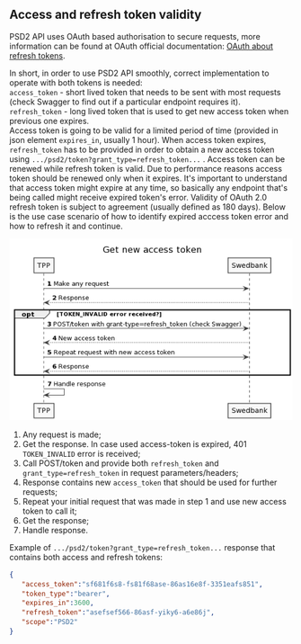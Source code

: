 ## Access and refresh token validity

PSD2 API uses OAuth based authorisation to secure requests, more information can be found at OAuth official documentation: [OAuth about refresh tokens](https://auth0.com/learn/refresh-tokens/).

In short, in order to use PSD2 API smoothly, correct implementation to operate with both tokens is needed:<br />
`access_token` - short lived token that needs to be sent with most requests (check Swagger to find out if a particular endpoint requires it).<br />
`refresh_token` - long lived token that is used to get new access token when previous one expires.<br />
Access token is going to be valid for a limited period of time (provided in json element  `expires_in`, usually 1 hour). When access token expires, `refresh_token` has to be provided in order to obtain a new access token using `.../psd2/token?grant_type=refresh_token...` . Access token can be renewed while refresh token is valid. Due to performance reasons access token should be renewed only when it expires.
It's important to understand that access token might expire at any time, so basically any endpoint that's being called might receive expired token's error. Validity of OAuth 2.0 refresh token is subject to agreement (usually defined as 180 days). Below is the use case scenario of how to identify expired acccess token error and how to refresh it and continue.

![refresh-access-token.png](images/refresh-access-token.png)
1. Any request is made;
2. Get the response. In case used access-token is expired, 401 `TOKEN_INVALID` error is received;
3. Call POST/token and provide both `refresh_token` and `grant_type=refresh_token` in request parameters/headers;
4. Response contains new `access_token` that should be used for further requests;
5. Repeat your initial request that was made in step 1 and use new access token to call it;
6. Get the response;
7. Handle response.


Example of `.../psd2/token?grant_type=refresh_token...` response that contains both access and refresh tokens:
```JSON
{
   "access_token":"sf681f6s8-fs81f68ase-86as16e8f-3351eafs851",
   "token_type":"bearer",
   "expires_in":3600,
   "refresh_token":"asefsef566-86asf-yiky6-a6e86j",
   "scope":"PSD2"
}
```
